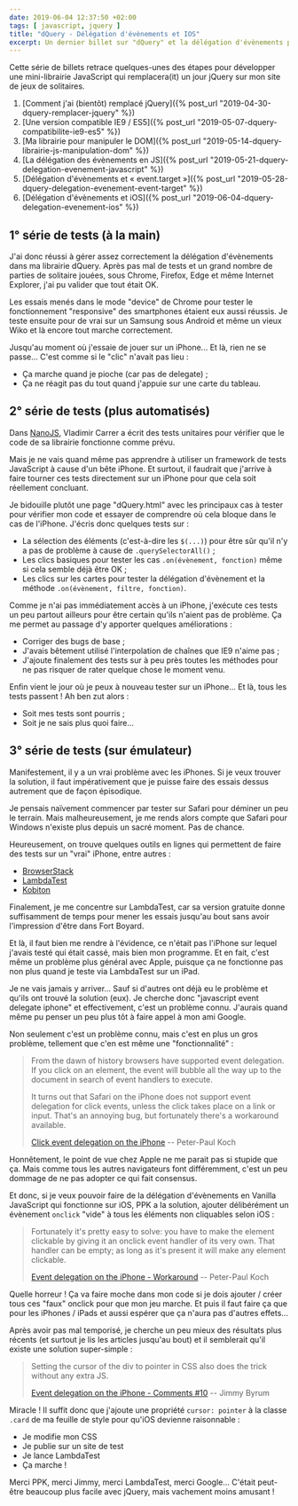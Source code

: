 ```yaml
---
date: 2019-06-04 12:37:50 +02:00
tags: [ javascript, jquery ]
title: "dQuery - Délégation d'évènements et IOS"
excerpt: Un dernier billet sur "dQuery" et la délégation d'évènements pour régler un cas un peu tordu quand j'ai voulu tester ce que ça donnait sur iPhone...
---
```


<div class="encart" markdown="1">

Cette série de billets retrace quelques-unes des étapes pour développer une
mini-librairie JavaScript qui remplacera(it) un jour jQuery sur mon site de jeux
de solitaires.

1. [Comment j'ai (bientôt) remplacé jQuery]({% post_url "2019-04-30-dquery-remplacer-jquery" %})
2. [Une version compatible IE9 / ES5]({% post_url "2019-05-07-dquery-compatibilite-ie9-es5" %})
3. [Ma librairie pour manipuler le DOM]({% post_url "2019-05-14-dquery-librairie-js-manipulation-dom" %})
4. [La délégation des évènements en JS]({% post_url "2019-05-21-dquery-delegation-evenement-javascript" %})
5. [Délégation d'évènements et « event.target »]({% post_url "2019-05-28-dquery-delegation-evenement-event-target" %})
6. [Délégation d'évènements et iOS]({% post_url "2019-06-04-dquery-delegation-evenement-ios" %})

</div>

## 1° série de tests (à la main)

J'ai donc réussi à gérer assez correctement la délégation d'évènements dans ma
librairie dQuery. Après pas mal de tests et un grand nombre de parties de
solitaire jouées, sous Chrome, Firefox, Edge et même Internet Explorer, j'ai pu
valider que tout était OK.

Les essais menés dans le mode "device" de Chrome pour tester le fonctionnement
"responsive" des smartphones étaient eux aussi réussis. Je teste ensuite pour de
vrai sur un Samsung sous Android et même un vieux Wiko et là encore tout marche
correctement.

Jusqu'au moment où j'essaie de jouer sur un iPhone... Et là, rien ne se passe...
C'est comme si le "clic" n'avait pas lieu :

* Ça marche quand je pioche (car pas de delegate) ;
* Ça ne réagit pas du tout quand j'appuie sur une carte du tableau.


## 2° série de tests (plus automatisés)

Dans [NanoJS](https://github.com/vladocar/nanoJS/), Vladimir Carrer a écrit des
tests unitaires pour vérifier que le code de sa librairie fonctionne comme
prévu.

Mais je ne vais quand même pas apprendre à utiliser un framework de tests
JavaScript à cause d'un bête iPhone. Et surtout, il faudrait que j'arrive à
faire tourner ces tests directement sur un iPhone pour que cela soit réellement
concluant.

Je bidouille plutôt une page "dQuery.html" avec les principaux cas à tester pour
vérifier mon code et essayer de comprendre où cela bloque dans le cas de
l'iPhone. J'écris donc quelques tests sur :

* La sélection des éléments (c'est-à-dire les `$(...)`) pour être sûr qu'il n'y
a pas de problème à cause de `.querySelectorAll()` ;
* Les clics basiques pour tester les cas `.on(évènement, fonction)` même si cela
semble déjà être OK ;
* Les clics sur les cartes pour tester la délégation d'évènement et la méthode
`.on(évènement, filtre, fonction)`.

Comme je n'ai pas immédiatement accès à un iPhone, j'exécute ces tests un peu
partout ailleurs pour être certain qu'ils n'aient pas de problème. Ça me permet
au passage d'y apporter quelques améliorations :

* Corriger des bugs de base ;
* J'avais bêtement utilisé l'interpolation  de chaînes que IE9 n'aime pas ;
* J'ajoute finalement des tests sur à peu près toutes les méthodes pour ne pas
risquer de rater quelque chose le moment venu.

Enfin vient le jour où je peux à nouveau tester sur un iPhone... Et là, tous les
tests passent ! Ah ben zut alors :

* Soit mes tests sont pourris ;
* Soit je ne sais plus quoi faire...


## 3° série de tests (sur émulateur)

Manifestement, il y a un vrai problème avec les iPhones. Si je veux trouver la
solution, il faut impérativement que je puisse faire des essais dessus autrement
que de façon épisodique.

Je pensais naïvement commencer par tester sur Safari pour déminer un peu le
terrain. Mais malheureusement, je me rends alors compte que Safari pour Windows
n'existe plus depuis un sacré moment. Pas de chance.

Heureusement, on trouve quelques outils en lignes qui permettent de faire des
tests sur un "vrai" iPhone, entre autres :

* [BrowserStack](https://www.browserstack.com/)
* [LambdaTest](https://www.lambdatest.com/)
* [Kobiton](https://kobiton.com/)

Finalement, je me concentre sur LambdaTest, car sa version gratuite donne
suffisamment de temps pour mener les essais jusqu'au bout sans avoir
l'impression d'être dans Fort Boyard.

Et là, il faut bien me rendre à l'évidence, ce n'était pas l'iPhone sur lequel
j'avais testé qui était cassé, mais bien mon programme. Et en fait, c'est même
un problème plus général avec Apple, puisque ça ne fonctionne pas non plus quand
je teste via LambdaTest sur un iPad.

Je ne vais jamais y arriver... Sauf si d'autres ont déjà eu le problème et
qu'ils ont trouvé la solution (eux). Je cherche donc "javascript event delegate
iphone" et effectivement, c'est un problème connu. J'aurais quand même pu penser
un peu plus tôt à faire appel à mon ami Google.

Non seulement c'est un problème connu, mais c'est en plus un gros problème,
tellement que c'en est même une "fonctionnalité" :

> From the dawn of history browsers have supported event delegation. If you
> click on an element, the event will bubble all the way up to the document in
> search of event handlers to execute.
>
> It turns out that Safari on the iPhone does not support event delegation for
> click events, unless the click takes place on a link or input. That's an
> annoying bug, but fortunately there's a workaround available.
>
> [Click event delegation on the iPhone](https://www.quirksmode.org/blog/archives/2010/09/click_event_del.html)
> -- Peter-Paul Koch

Honnêtement, le point de vue chez Apple ne me parait pas si stupide que ça. Mais
comme tous les autres navigateurs font différemment, c'est un peu dommage de ne
pas adopter ce qui fait consensus.

Et donc, si je veux pouvoir faire de la délégation d'évènements en Vanilla
JavaScript qui fonctionne sur iOS, PPK a la solution, ajouter délibérément un
évènement `onclick` "vide" à tous les éléments non cliquables selon iOS :

> Fortunately it's pretty easy to solve: you have to make the element clickable
> by giving it an onclick event handler of its very own. That handler can be
> empty; as long as it's present it will make any element clickable.
>
> [Event delegation on the iPhone - Workaround](https://www.quirksmode.org/blog/archives/2010/09/click_event_del.html#link4)
> -- Peter-Paul Koch

Quelle horreur ! Ça va faire moche dans mon code si je dois ajouter / créer tous
ces "faux" onclick pour que mon jeu marche. Et puis il faut faire ça que pour
les iPhones / iPads et aussi espérer que ça n'aura pas d'autres effets...

Après avoir pas mal temporisé, je cherche un peu mieux des résultats plus
récents (et surtout je lis les articles jusqu'au bout) et il semblerait qu'il
existe une solution super-simple :

> Setting the cursor of the div to pointer in CSS also does the trick without
> any extra JS.
>
> [Event delegation on the iPhone - Comments #10](https://www.quirksmode.org/blog/archives/2010/09/click_event_del.html#c14825)
> -- Jimmy Byrum

Miracle ! Il suffit donc que j'ajoute une propriété `cursor: pointer` à la
classe `.card` de ma feuille de style pour qu'iOS devienne raisonnable :

* Je modifie mon CSS
* Je publie sur un site de test
* Je lance LambdaTest
* Ça marche !

Merci PPK, merci Jimmy, merci LambdaTest, merci Google... C'était peut-être
beaucoup plus facile avec jQuery, mais vachement moins amusant !
